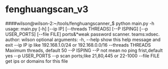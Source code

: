 # fenghuangscan_v3

####wilson@wilson-2:~/tools/fenghuangscanner_$ python main.py -h
	usage: main.py [-h] [--ip IP] [--threads THREADS] [--P ISPING]
	               [--p USER_PORTS] [--file FILE]
	ports&*weak password scanner. teams:xdsec. author: wilson
	optional arguments:
	  -h, --help         show this help message and exit
	  --ip IP            ip like 192.168.1.0/24 or 192.168.0.0/16
	  --threads THREADS  Maximum threads, default 50
	  --P ISPING         --P not mean no ping frist,default yes
	  --p USER_PORTS     --p scan ports;like 21,80,445 or 22-1000
	  --file FILE        get ips or domains for this file

